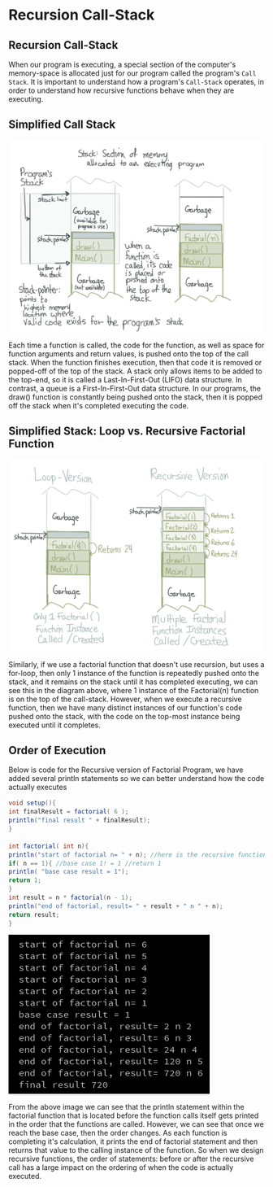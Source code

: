 # Recursion Call-Stack

## Recursion Call-Stack

When our program is executing, a special section of the computer's memory-space is allocated just for our program called the program's `Call Stack`. It is important to understand how a program's `Call-Stack` operates, in order to understand how recursive functions behave when they are executing.

## Simplified Call Stack

![](../../.gitbook/assets/stack.png)

Each time a function is called, the code for the function, as well as space for function arguments and return values, is pushed onto the top of the call stack. When the function finishes execution, then that code it is removed or popped-off of the top of the stack. A stack only allows items to be added to the top-end, so it is called a Last-In-First-Out \(LIFO\) data structure. In contrast, a queue is a First-In-First-Out data structure. In our programs, the draw\(\) function is constantly being pushed onto the stack, then it is popped off the stack when it's completed executing the code.

## Simplified Stack: Loop vs. Recursive Factorial Function

![](../../.gitbook/assets/recursivestack.png)

Similarly, if we use a factorial function that doesn't use recursion, but uses a for-loop, then only 1 instance of the function is repeatedly pushed onto the stack, and it remains on the stack until it has completed executing, we can see this in the diagram above, where 1 instance of the Factorial\(n\) function is on the top of the call-stack. However, when we execute a recursive function, then we have many distinct instances of our function's code pushed onto the stack, with the code on the top-most instance being executed until it completes.

## Order of Execution

Below is code for the Recursive version of Factorial Program, we have added several println statements so we can better understand how the code actually executes

```java
void setup(){
int finalResult = factorial( 6 );
println("final result " + finalResult);
}

int factorial( int n){
println("start of factorial n= " + n); //here is the recursive function call
if( n == 1){ //base case 1! = 1 //return 1
println( "base case result = 1");
return 1;
}
int result = n * factorial(n - 1);
println("end of factorial, result= " + result + " n " + n);
return result;
}
```

![](../../.gitbook/assets/screenshot-2016-01-20-15.00.39.png)

From the above image we can see that the println statement within the factorial function that is located before the function calls itself gets printed in the order that the functions are called. However, we can see that once we reach the base case, then the order changes. As each function is completing it's calculation, it prints the end of factorial statement and then returns that value to the calling instance of the function. So when we design recursive functions, the order of statements: before or after the recursive call has a large impact on the ordering of when the code is actually executed.

